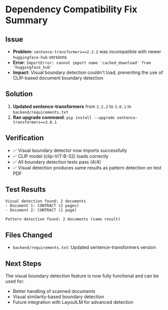 # Dependency Compatibility Fix Summary

## Issue
- **Problem**: `sentence-transformers==2.2.2` was incompatible with newer `huggingface-hub` versions
- **Error**: `ImportError: cannot import name 'cached_download' from 'huggingface_hub'`
- **Impact**: Visual boundary detection couldn't load, preventing the use of CLIP-based document boundary detection

## Solution
1. **Updated sentence-transformers** from `2.2.2` to `3.0.1` in `backend/requirements.txt`
2. **Ran upgrade command**: `pip install --upgrade sentence-transformers==3.0.1`

## Verification
- ✅ Visual boundary detector now imports successfully
- ✅ CLIP model (clip-ViT-B-32) loads correctly
- ✅ All boundary detection tests pass (4/4)
- ✅ Visual detection produces same results as pattern detection on test PDF

## Test Results
```
Visual detection found: 2 documents
- Document 1: CONTRACT (2 pages)
- Document 2: CONTRACT (1 page)

Pattern detection found: 2 documents (same result)
```

## Files Changed
- `backend/requirements.txt`: Updated sentence-transformers version

## Next Steps
The visual boundary detection feature is now fully functional and can be used for:
- Better handling of scanned documents
- Visual similarity-based boundary detection
- Future integration with LayoutLM for advanced detection